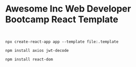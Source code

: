 # Awesome Inc Web Developer Bootcamp React Template
```


npx create-react-app app --template file:.template

npm install axios jwt-decode

npm install react-dom

```